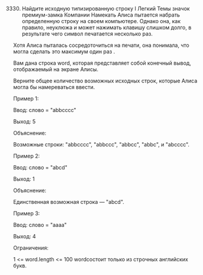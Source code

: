 3330. Найдите исходную типизированную строку I
Легкий
Темы
значок премиум-замка
Компании
Намекать
Алиса пытается набрать определенную строку на своем компьютере. Однако она, как правило, неуклюжа и может нажимать клавишу слишком долго, в результате чего символ печатается несколько раз.

Хотя Алиса пыталась сосредоточиться на печати, она понимала, что могла сделать это максимум один раз .

Вам дана строка word, которая представляет собой конечный вывод, отображаемый на экране Алисы.

Верните общее количество возможных исходных строк, которые Алиса могла бы намереваться ввести.

 

Пример 1:

Ввод: слово = "abbcccc"

Выход: 5

Объяснение:

Возможные строки: "abbcccc", "abbccc", "abbcc", "abbc", и "abcccc".

Пример 2:

Ввод: слово = "abcd"

Выход: 1

Объяснение:

Единственная возможная строка — "abcd".

Пример 3:

Ввод: слово = "aaaa"

Выход: 4

 

Ограничения:

1 <= word.length <= 100
wordсостоит только из строчных английских букв.